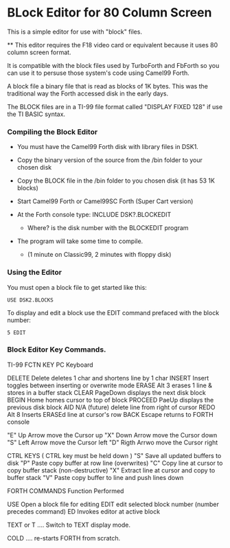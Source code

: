 # BLock Editor for 80 Column Screen

This is a simple editor for use with "block" files.

** This editor requires the F18 video card or equivalent because it uses
   80 column screen format.

It is compatible with the block files used by TurboForth and FbForth so you can use it to persuse those system's code using Camel99 Forth.

A block file a binary file that is read as blocks of 1K bytes.
This was the traditional way the Forth accessed disk in the early days.

The BLOCK files are in a TI-99 file format called "DISPLAY FIXED 128"
if use the TI BASIC syntax.


### Compiling the Block Editor
- You must have the Camel99 Forth disk with library files in DSK1.
- Copy the binary version of the source from the /bin folder to your chosen disk
- Copy the BLOCK file in the /bin folder to you chosen disk (it has 53 1K blocks)
- Start Camel99 Forth or Camel99SC Forth (Super Cart version)
- At the Forth console type:  INCLUDE DSK?.BLOCKEDIT
    - Where? is the disk number with the BLOCKEDIT program

- The program will take some time to compile.
    - (1 minute on Classic99, 2 minutes with floppy disk)

### Using the Editor

You must open a block file to get started like this:
```
USE DSK2.BLOCKS
```

To display and edit a block use the EDIT command prefaced with the block number:
```
5 EDIT
```

### Block Editor Key Commands.

  TI-99 FCTN KEY   PC Keyboard

  DELETE            Delete      deletes 1 char and shortens line by 1 char
  INSERT            Insert      toggles between inserting or overwrite mode
  ERASE             Alt 3       erases 1 line & stores in a buffer stack
  CLEAR             PageDown    displays the next disk block
  BEGIN             Home        homes cursor to top of block
  PROCEED           PaeUp       displays the previous disk block
  AID                N/A        (future) delete line from right of cursor
  REDO              Alt 8       Inserts ERASEd line at cursor's row
  BACK              Escape      returns to FORTH console

  "E"               Up Arrow    move the Cursor up
  "X"               Down Arrow  move the Cursor down
  "S"               Left Arrow  move the Cursor left
  "D"               Rigth Arrwo move the Cursor right


CTRL KEYS    ( CTRL key must be held down )
  "S"    Save all updated buffers to disk
  "P"    Paste copy buffer at row line (overwrites)
  "C"    Copy line at cursor to copy buffer stack (non-destructive)
  "X"    Extract line at cursor and copy to buffer stack
  "V"    Paste copy buffer to line and push lines down

FORTH COMMANDS         Function Performed

  USE <path>      Open a block file for editing
  EDIT            edit selected block number (number precedes command)
  ED              Invokes editor at active block

  TEXT or T ....  Switch to TEXT display mode.

  COLD      ....  re-starts FORTH from scratch.

